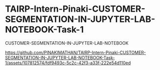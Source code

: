 # TAIRP-Intern-Pinaki-CUSTOMER-SEGMENTATION-IN-JUPYTER-LAB-NOTEBOOK-Task-1
CUSTOMER-SEGMENTATION-IN-JUPYTER-LAB-NOTEBOOK


https://github.com/PINAKIMATHAN/TAIRP-Intern-Pinaki-CUSTOMER-SEGMENTATION-IN-JUPYTER-LAB-NOTEBOOK-Task-1/assets/107812574/fdf9493c-5c2c-42f3-a33f-222e54d110ed

